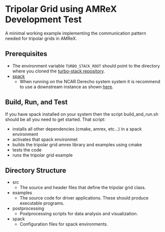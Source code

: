 # Tripolar Grid using AMReX Development Test

A minimal working example implementing the communication pattern needed for tripolar grids in AMReX.

## Prerequisites

- The environment variable `TURBO_STACK_ROOT` should point to the directory where you cloned the [turbo-stack repository](https://github.com/TURBO-ESM/turbo-stack/).
- [spack](https://spack.io/)
  - When running on the NCAR Derecho system system it is recommend to use a downstream instance as shown [here](https://ncar-hpc-docs.readthedocs.io/en/latest/environment-and-software/user-environment/spack/).


## Build, Run, and Test
If you have spack installed on your system then the script build_and_run.sh should be all you need to get started. That script:
- installs all other dependencies (cmake, amrex, etc...) in a spack environment 
- activates that spack environmet
- builds the tripolar grid amrex library and examples using cmake
- tests the code
- runs the tripolar grid example

## Directory Structure
- src 
  - The source and header files that define the tripolar grid class.
- examples 
  - The source code for driver applications. These should produce executable programs.
- postprocessing 
  - Postprocessing scripts for data analysis and visualization. 
- spack 
  - Configuration files for spack environments.